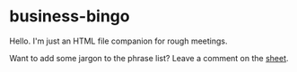 # business-bingo

Hello. I'm just an HTML file companion for rough meetings.

Want to add some jargon to the phrase list? Leave a comment on the [sheet](https://docs.google.com/spreadsheets/d/1SThqK5FE1vyAAv4ep1rcDWTdDK7S-cLgjuC5mmyCz20/edit?usp=sharing).